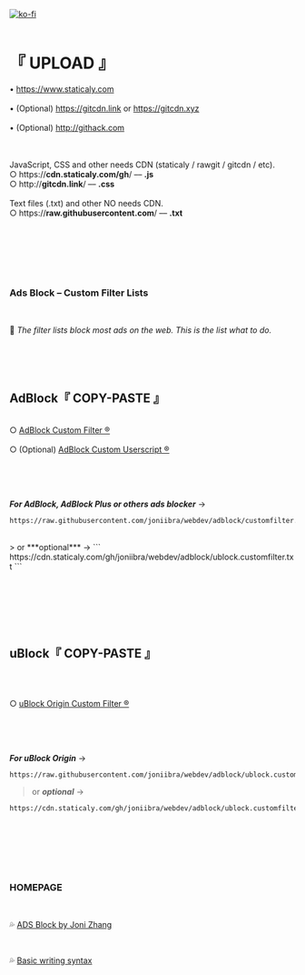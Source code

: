 [![ko-fi](https://upload.wikimedia.org/wikipedia/commons/thumb/e/e7/Instagram_logo_2016.svg/132px-Instagram_logo_2016.svg.png)](https://instagram.com/joniibra)
<br />
<br />
# 『 UPLOAD 』

•  https://www.staticaly.com
<br /><br />•  (Optional) https://gitcdn.link or https://gitcdn.xyz
<br /><br />•  (Optional) http://githack.com
<br /><br /><br />

JavaScript, CSS and other needs CDN (staticaly / rawgit / gitcdn / etc).
<br />
○  https://<b>cdn.staticaly.com/gh</b>/  ––  <b>.js</b>
<br />
○  http://<b>gitcdn.link</b>/  ––  <b>.css</b>
<br /><br />
Text files (.txt) and other NO needs CDN.
<br />
○  https://<b>raw.githubusercontent.com</b>/  ––  <b>.txt</b>

<br /><br /><br /><br /><br />

### Ads Block – Custom Filter Lists

<br />

🍇 _The filter lists block most ads on the web. This is the list what to do._

<br /><br /><br />

## AdBlock『 COPY-PASTE 』

<br />○  [AdBlock Custom Filter ®](https://github.com/joniibra/webdev/blob/adblock/customfilter.txt)
<br /><br />○  (Optional) [AdBlock Custom Userscript ®](https://github.com/joniibra/webdev/blob/adblock/adblock.userscript.js)

<br /><br /><br />

***For AdBlock, AdBlock Plus or others ads blocker*** →
```
https://raw.githubusercontent.com/joniibra/webdev/adblock/customfilter.txt
```
<br />
> or ***optional*** → 
```
https://cdn.staticaly.com/gh/joniibra/webdev/adblock/ublock.customfilter.txt
```

<br /><br /><br /><br /><br />

## uBlock『 COPY-PASTE 』

<br /><br />

○  [uBlock Origin Custom Filter ®](https://github.com/joniibra/webdev/blob/adblock/ublock.customfilter.txt)

<br /><br /><br />

***For uBlock Origin*** →
```
https://raw.githubusercontent.com/joniibra/webdev/adblock/ublock.customfilter.txt
```
> or ***optional*** →
```
https://cdn.staticaly.com/gh/joniibra/webdev/adblock/ublock.customfilter.txt
```

<br /><br /><br /><br /><br />

### HOMEPAGE

<br />

💦  [ADS Block by Joni Zhang](https://github.com/joniibra/webdev/tree/adblock)

<br />

💦  [Basic writing syntax](https://help.github.com/en/github/writing-on-github/basic-writing-and-formatting-syntax)
